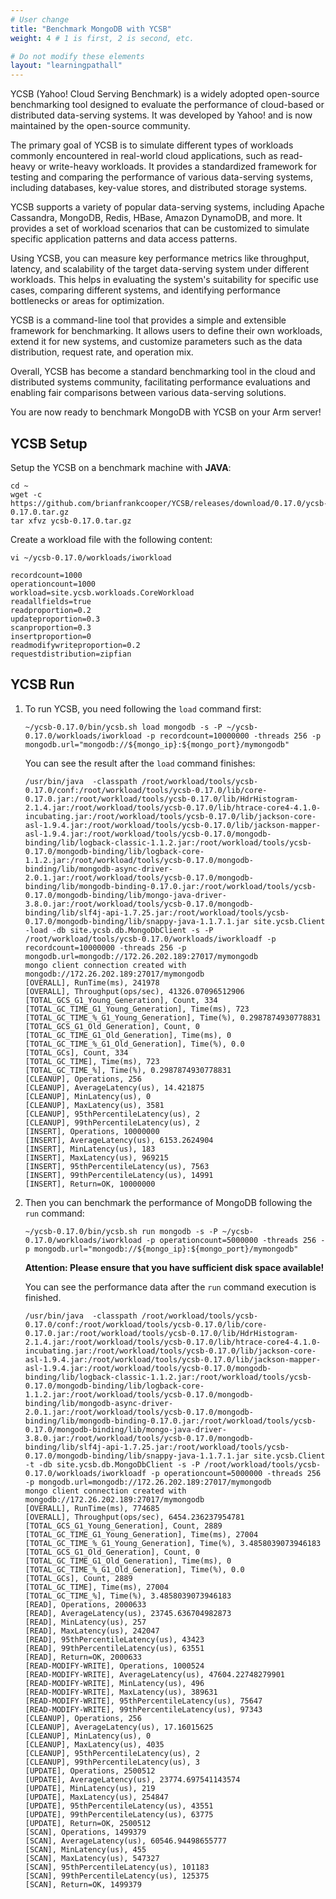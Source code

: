 ```yaml
---
# User change
title: "Benchmark MongoDB with YCSB"
weight: 4 # 1 is first, 2 is second, etc.

# Do not modify these elements
layout: "learningpathall"
---
```


YCSB (Yahoo! Cloud Serving Benchmark) is a widely adopted open-source benchmarking tool designed to evaluate the performance of cloud-based or distributed data-serving systems. It was developed by Yahoo! and is now maintained by the open-source community.

The primary goal of YCSB is to simulate different types of workloads commonly encountered in real-world cloud applications, such as read-heavy or write-heavy workloads. It provides a standardized framework for testing and comparing the performance of various data-serving systems, including databases, key-value stores, and distributed storage systems.

YCSB supports a variety of popular data-serving systems, including Apache Cassandra, MongoDB, Redis, HBase, Amazon DynamoDB, and more. It provides a set of workload scenarios that can be customized to simulate specific application patterns and data access patterns.

Using YCSB, you can measure key performance metrics like throughput, latency, and scalability of the target data-serving system under different workloads. This helps in evaluating the system's suitability for specific use cases, comparing different systems, and identifying performance bottlenecks or areas for optimization.

YCSB is a command-line tool that provides a simple and extensible framework for benchmarking. It allows users to define their own workloads, extend it for new systems, and customize parameters such as the data distribution, request rate, and operation mix.

Overall, YCSB has become a standard benchmarking tool in the cloud and distributed systems community, facilitating performance evaluations and enabling fair comparisons between various data-serving solutions.

You are now ready to benchmark MongoDB with YCSB on your Arm server!

## YCSB Setup
Setup the YCSB on a benchmark machine with __JAVA__:
```console
cd ~
wget -c https://github.com/brianfrankcooper/YCSB/releases/download/0.17.0/ycsb-0.17.0.tar.gz
tar xfvz ycsb-0.17.0.tar.gz
```

Create a workload file with the following content:  
```
vi ~/ycsb-0.17.0/workloads/iworkload

recordcount=1000  
operationcount=1000  
workload=site.ycsb.workloads.CoreWorkload  
readallfields=true  
readproportion=0.2  
updateproportion=0.3  
scanproportion=0.3  
insertproportion=0  
readmodifywriteproportion=0.2  
requestdistribution=zipfian  

```

## YCSB Run
 1. To run YCSB, you need following the `load` command first: 
    ```console
    ~/ycsb-0.17.0/bin/ycsb.sh load mongodb -s -P ~/ycsb-0.17.0/workloads/iworkload -p recordcount=10000000 -threads 256 -p mongodb.url="mongodb://${mongo_ip}:${mongo_port}/mymongodb"
    ```
    You can see the result after the `load` command finishes:
    ```out
    /usr/bin/java  -classpath /root/workload/tools/ycsb-0.17.0/conf:/root/workload/tools/ycsb-0.17.0/lib/core-0.17.0.jar:/root/workload/tools/ycsb-0.17.0/lib/HdrHistogram-2.1.4.jar:/root/workload/tools/ycsb-0.17.0/lib/htrace-core4-4.1.0-incubating.jar:/root/workload/tools/ycsb-0.17.0/lib/jackson-core-asl-1.9.4.jar:/root/workload/tools/ycsb-0.17.0/lib/jackson-mapper-asl-1.9.4.jar:/root/workload/tools/ycsb-0.17.0/mongodb-binding/lib/logback-classic-1.1.2.jar:/root/workload/tools/ycsb-0.17.0/mongodb-binding/lib/logback-core-1.1.2.jar:/root/workload/tools/ycsb-0.17.0/mongodb-binding/lib/mongodb-async-driver-2.0.1.jar:/root/workload/tools/ycsb-0.17.0/mongodb-binding/lib/mongodb-binding-0.17.0.jar:/root/workload/tools/ycsb-0.17.0/mongodb-binding/lib/mongo-java-driver-3.8.0.jar:/root/workload/tools/ycsb-0.17.0/mongodb-binding/lib/slf4j-api-1.7.25.jar:/root/workload/tools/ycsb-0.17.0/mongodb-binding/lib/snappy-java-1.1.7.1.jar site.ycsb.Client -load -db site.ycsb.db.MongoDbClient -s -P /root/workload/tools/ycsb-0.17.0/workloads/iworkloadf -p recordcount=10000000 -threads 256 -p mongodb.url=mongodb://172.26.202.189:27017/mymongodb
    mongo client connection created with mongodb://172.26.202.189:27017/mymongodb
    [OVERALL], RunTime(ms), 241978
    [OVERALL], Throughput(ops/sec), 41326.07096512906
    [TOTAL_GCS_G1_Young_Generation], Count, 334
    [TOTAL_GC_TIME_G1_Young_Generation], Time(ms), 723
    [TOTAL_GC_TIME_%_G1_Young_Generation], Time(%), 0.2987874930778831
    [TOTAL_GCS_G1_Old_Generation], Count, 0
    [TOTAL_GC_TIME_G1_Old_Generation], Time(ms), 0
    [TOTAL_GC_TIME_%_G1_Old_Generation], Time(%), 0.0
    [TOTAL_GCs], Count, 334
    [TOTAL_GC_TIME], Time(ms), 723
    [TOTAL_GC_TIME_%], Time(%), 0.2987874930778831
    [CLEANUP], Operations, 256
    [CLEANUP], AverageLatency(us), 14.421875
    [CLEANUP], MinLatency(us), 0
    [CLEANUP], MaxLatency(us), 3581
    [CLEANUP], 95thPercentileLatency(us), 2
    [CLEANUP], 99thPercentileLatency(us), 2
    [INSERT], Operations, 10000000
    [INSERT], AverageLatency(us), 6153.2624904
    [INSERT], MinLatency(us), 183
    [INSERT], MaxLatency(us), 969215
    [INSERT], 95thPercentileLatency(us), 7563
    [INSERT], 99thPercentileLatency(us), 14991
    [INSERT], Return=OK, 10000000
    ```

 2. Then you can benchmark the performance of MongoDB following the `run` command:
    ```
    ~/ycsb-0.17.0/bin/ycsb.sh run mongodb -s -P ~/ycsb-0.17.0/workloads/iworkload -p operationcount=5000000 -threads 256 -p mongodb.url="mongodb://${mongo_ip}:${mongo_port}/mymongodb"
    ```
    __Attention: Please ensure that you have sufficient disk space available!__

    You can see the performance data after the `run` command execution is finished.
    ```output
    /usr/bin/java  -classpath /root/workload/tools/ycsb-0.17.0/conf:/root/workload/tools/ycsb-0.17.0/lib/core-0.17.0.jar:/root/workload/tools/ycsb-0.17.0/lib/HdrHistogram-2.1.4.jar:/root/workload/tools/ycsb-0.17.0/lib/htrace-core4-4.1.0-incubating.jar:/root/workload/tools/ycsb-0.17.0/lib/jackson-core-asl-1.9.4.jar:/root/workload/tools/ycsb-0.17.0/lib/jackson-mapper-asl-1.9.4.jar:/root/workload/tools/ycsb-0.17.0/mongodb-binding/lib/logback-classic-1.1.2.jar:/root/workload/tools/ycsb-0.17.0/mongodb-binding/lib/logback-core-1.1.2.jar:/root/workload/tools/ycsb-0.17.0/mongodb-binding/lib/mongodb-async-driver-2.0.1.jar:/root/workload/tools/ycsb-0.17.0/mongodb-binding/lib/mongodb-binding-0.17.0.jar:/root/workload/tools/ycsb-0.17.0/mongodb-binding/lib/mongo-java-driver-3.8.0.jar:/root/workload/tools/ycsb-0.17.0/mongodb-binding/lib/slf4j-api-1.7.25.jar:/root/workload/tools/ycsb-0.17.0/mongodb-binding/lib/snappy-java-1.1.7.1.jar site.ycsb.Client -t -db site.ycsb.db.MongoDbClient -s -P /root/workload/tools/ycsb-0.17.0/workloads/iworkloadf -p operationcount=5000000 -threads 256 -p mongodb.url=mongodb://172.26.202.189:27017/mymongodb
    mongo client connection created with mongodb://172.26.202.189:27017/mymongodb
    [OVERALL], RunTime(ms), 774685
    [OVERALL], Throughput(ops/sec), 6454.236237954781
    [TOTAL_GCS_G1_Young_Generation], Count, 2889
    [TOTAL_GC_TIME_G1_Young_Generation], Time(ms), 27004
    [TOTAL_GC_TIME_%_G1_Young_Generation], Time(%), 3.4858039073946183
    [TOTAL_GCS_G1_Old_Generation], Count, 0
    [TOTAL_GC_TIME_G1_Old_Generation], Time(ms), 0
    [TOTAL_GC_TIME_%_G1_Old_Generation], Time(%), 0.0
    [TOTAL_GCs], Count, 2889
    [TOTAL_GC_TIME], Time(ms), 27004
    [TOTAL_GC_TIME_%], Time(%), 3.4858039073946183
    [READ], Operations, 2000633
    [READ], AverageLatency(us), 23745.636704982873
    [READ], MinLatency(us), 257
    [READ], MaxLatency(us), 242047
    [READ], 95thPercentileLatency(us), 43423
    [READ], 99thPercentileLatency(us), 63551
    [READ], Return=OK, 2000633
    [READ-MODIFY-WRITE], Operations, 1000524
    [READ-MODIFY-WRITE], AverageLatency(us), 47604.22748279901
    [READ-MODIFY-WRITE], MinLatency(us), 496
    [READ-MODIFY-WRITE], MaxLatency(us), 389631
    [READ-MODIFY-WRITE], 95thPercentileLatency(us), 75647
    [READ-MODIFY-WRITE], 99thPercentileLatency(us), 97343
    [CLEANUP], Operations, 256
    [CLEANUP], AverageLatency(us), 17.16015625
    [CLEANUP], MinLatency(us), 0
    [CLEANUP], MaxLatency(us), 4035
    [CLEANUP], 95thPercentileLatency(us), 2
    [CLEANUP], 99thPercentileLatency(us), 3
    [UPDATE], Operations, 2500512
    [UPDATE], AverageLatency(us), 23774.697541143574
    [UPDATE], MinLatency(us), 219
    [UPDATE], MaxLatency(us), 254847
    [UPDATE], 95thPercentileLatency(us), 43551
    [UPDATE], 99thPercentileLatency(us), 63775
    [UPDATE], Return=OK, 2500512
    [SCAN], Operations, 1499379
    [SCAN], AverageLatency(us), 60546.94498655777
    [SCAN], MinLatency(us), 455
    [SCAN], MaxLatency(us), 547327
    [SCAN], 95thPercentileLatency(us), 101183
    [SCAN], 99thPercentileLatency(us), 125375
    [SCAN], Return=OK, 1499379

    ```

